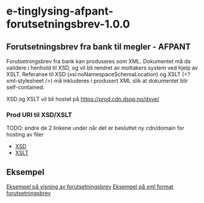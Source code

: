 # e-tinglysing-afpant-forutsetningsbrev-1.0.0
## Forutsetningsbrev fra bank til megler - AFPANT
Forutsetningsbrev fra bank kan produseres som XML. Dokumentet må da validere i henhold til XSD, og vil bli rendret av mottakers system ved hjelp av XSLT.
Referanse til XSD (xsi:noNamespaceSchemaLocation) og XSLT (<?xml-stylesheet />) må inkluderes i produsert XML slik at dokumentet blir self-contained.

XSD og XSLT vil bli hostet på https://prod.cdn.dsop.no/dsve/

### Prod URI til XSD/XSLT
TODO: endre de 2 linkene under når det er besluttet ny cdn/domain for hosting av filer
- [XSD](https://prod.cdn.dsop.no/dsve/v/2.0.0/xsd/afpant-forutsetningsbrev.xsd)
- [XSLT](https://prod.cdn.dsop.no/dsve/v/2.0.0/xslt/afpant-forutsetningsbrev.xslt)

## Eksempel
[Eksempel på visning av forutsetningsbrev](./afpant-forutsetningsbrev-eksempel.html)
[Eksempel på xml format forutsetningsbrev](./afpant-forutsetningsbrev-eksempel.xml)
